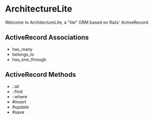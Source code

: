 # ArchitectureLite

Welcome to ArchitectureLite, a "lite" ORM based on Rails' ActiveRecord.

## ActiveRecord Associations
- has_many
- belongs_to
- has_one_through

## ActiveRecord Methods
- ::all
- ::find
- ::where
- #insert
- #update
- #save
